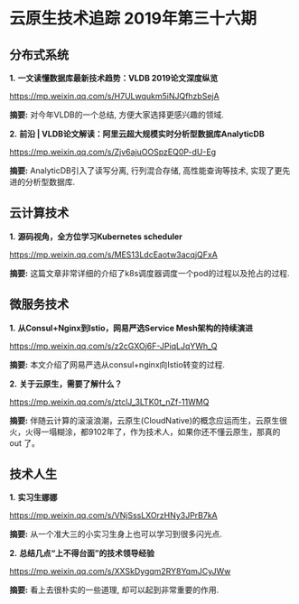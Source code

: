 # 云原生技术追踪 2019年第三十六期
## 分布式系统
**1.** **一文读懂数据库最新技术趋势：VLDB 2019论文深度纵览**

https://mp.weixin.qq.com/s/H7ULwqukm5iNJQfhzbSejA

**摘要:** 对今年VLDB的一个总结, 方便大家选择更感兴趣的领域.

**2.** **前沿 | VLDB论文解读：阿里云超大规模实时分析型数据库AnalyticDB**

https://mp.weixin.qq.com/s/Zjv6ajuOOSpzEQ0P-dU-Eg

**摘要:** AnalyticDB引入了读写分离, 行列混合存储, 高性能查询等技术, 实现了更先进的分析型数据库.

## 云计算技术
**1.** **源码视角，全方位学习Kubernetes scheduler**

https://mp.weixin.qq.com/s/MES13LdcEaotw3acqjQFxA

**摘要:** 这篇文章非常详细的介绍了k8s调度器调度一个pod的过程以及抢占的过程.

## 微服务技术
**1.** **从Consul+Nginx到Istio，网易严选Service Mesh架构的持续演进**

https://mp.weixin.qq.com/s/z2cGXOj6F-JPiqLJqYWh_Q

**摘要:** 本文介绍了网易严选从consul+nginx向Istio转变的过程.

**2.** **关于云原生，需要了解什么？**

https://mp.weixin.qq.com/s/ztclJ_3LTK0t_nZf-11WMQ

**摘要:** 伴随云计算的滚滚浪潮，云原生(CloudNative)的概念应运而生，云原生很火，火得一塌糊涂，都9102年了，作为技术人，如果你还不懂云原生，那真的 out 了。

## 技术人生
**1.** **实习生娜娜**

https://mp.weixin.qq.com/s/VNjSssLXOrzHNy3JPrB7kA

**摘要:** 从一个准大三的小实习生身上也可以学习到很多闪光点.

**2.** **总结几点“上不得台面”的技术领导经验**

https://mp.weixin.qq.com/s/XXSkDygqm2RY8YqmJCyJWw

**摘要:** 看上去很朴实的一些道理, 却可以起到非常重要的作用.

